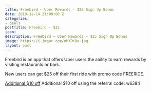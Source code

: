 ```yaml
---
title: Freebird – Uber Rewards - $25 Sign Up Bonus
date: 2018-12-14 21:09:00 Z
categories:
- deals
postTitle: Freebird - $25
icon: 
description: Freebird – Uber Rewards - $25 Sign Up Bonus
image: https://i.imgur.com/nMYOY8x.jpg
layout: post
---
```


Freebird is an app that offers Uber users the ability to earn rewards by visiting restaurants or bars.

New users can get $25 off their first ride with promo code FREERIDE.

[Additional $10 off](https://my.fbird.co/ihjn0yPJqS) Additional $10 off using the referral code: w6384
